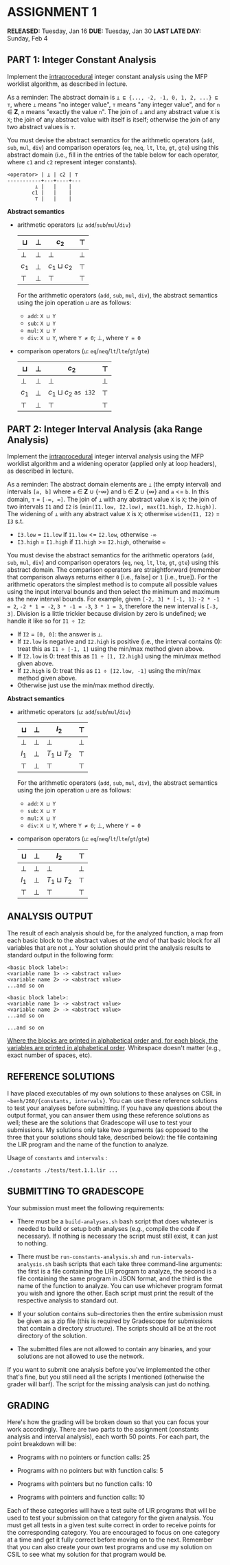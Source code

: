 # ASSIGNMENT 1

__RELEASED:__ Tuesday, Jan 16
__DUE:__ Tuesday, Jan 30
__LAST LATE DAY:__ Sunday, Feb 4

## PART 1: Integer Constant Analysis

Implement the <u>intraprocedural</u> integer constant analysis using the MFP worklist algorithm, as described in lecture.

As a reminder: The abstract domain is `⊥ ⊑ {..., -2, -1, 0, 1, 2, ...} ⊑ ⊤`, where `⊥` means "no integer value", `⊤` means "any integer value", and for `n` ∈ 𝐙, `n` means "exactly the value `n`". The join of `⊥` and any abstract value `X` is `X`; the join of any abstract value with itself is itself; otherwise the join of any two abstract values is `⊤`.

You must devise the abstract semantics for the arithmetic operators (`add`, `sub`, `mul`, `div`) and comparison operators (`eq`, `neq`, `lt`, `lte`, `gt`, `gte`) using this abstract domain (i.e., fill in the entries of the table below for each operator, where `c1` and `c2` represent integer constants).
```
<operator> | ⊥ | c2 | ⊤
-----------+---+----+---
         ⊥ |   |    |
        c1 |   |    |
         ⊤ |   |    |
```

**Abstract semantics**

- arithmetic operators (`⊔`: `add`/`sub`/`mul`/`div`)

  | ⊔ | $\bot$ | $c_2$          | $\top$ |
  | ----------------------- | ------ | -------------- | ------ |
  | $\bot$                  | $\bot$ | $\bot$         | $\bot$ |
  | $c_1$                   | $\bot$ | $c_1 ⊔ c_2$ | $\top$ |
  | $\top$                  | $\bot$ | $\top$         | $\top$ |

    For the arithmetic operators (`add`, `sub`, `mul`, `div`), the abstract semantics using the join operation `⊔` are as follows:

    - `add`: `X ⊔ Y`
    - `sub`: `X ⊔ Y`
    - `mul`: `X ⊔ Y`
    - `div`: `X ⊔ Y`, where `Y ≠ 0`; $\bot$, where `Y = 0` 

- comparison operators  (`⊔`: `eq`/`neq`/`lt`/`lte`/`gt`/`gte`)

  | ⊔      | $\bot$ | $c_2$                | $\top$ |
  | ------ | ------ | -------------------- | ------ |
  | $\bot$ | $\bot$ | $\bot$               | $\bot$ |
  | $c_1$  | $\bot$ | $c_1 ⊔ c_2$ `as i32` | $\top$ |
  | $\top$ | $\bot$ | $\top$               | $\top$ |


## PART 2: Integer Interval Analysis (aka Range Analysis)

Implement the <u>intraprocedural</u> integer interval analysis using the MFP worklist algorithm and a widening operator (applied only at loop headers), as described in lecture. 

As a reminder: The abstract domain elements are `⊥` (the empty interval) and intervals `[a, b]` where `a` ∈ 𝐙 ∪ {-∞} and `b` ∈ 𝐙 ∪ {∞} and `a` <= `b`. In this domain, `⊤` = `[-∞, ∞]`. The join of `⊥` with any abstract value `X` is `X`; the join of two intervals `I1` and `I2` is `[min(I1.low, I2.low), max(I1.high, I2.high)]`. The widening of `⊥` with any abstract value `X` is `X`; otherwise `widen(I1, I2)` = `I3` s.t.

- `I3.low` = `I1.low` if `I1.low` <= `I2.low`, otherwise `-∞`
- `I3.high` = `I1.high` if `I1.high` >= `I2.high`, otherwise `∞`

You must devise the abstract semantics for the arithmetic operators (`add`, `sub`, `mul`, `div`) and comparison operators (`eq`, `neq`, `lt`, `lte`, `gt`, `gte`) using this abstract domain. The comparison operators are straightforward (remember that comparison always returns either `0` [i.e., false] or `1` [i.e., true]). For the arithmetic operators the simplest method is to compute all possible values using the input interval bounds and then select the minimum and maximum as the new interval bounds. For example, given `[-2, 3] * [-1, 1]`: `-2 * -1 = 2`, `-2 * 1 = -2`, `3 * -1 = -3`, `3 * 1 = 3`, therefore the new interval is `[-3, 3]`. Division is a little trickier because division by zero is undefined; we handle it like so for `I1 ÷ I2`:

- If `I2` = `[0, 0]`: the answer is `⊥`.
- If `I2.low` is negative and `I2.high` is positive (i.e., the interval contains 0): treat this as `I1 ÷ [-1, 1]` using the min/max method given above.
- If `I2.low` is 0: treat this as `I1 ÷ [1, I2.high]` using the min/max method given above.
- If `I2.high` is 0: treat this as `I1 ÷ [I2.low, -1]` using the min/max method given above.
- Otherwise just use the min/max method directly.

**Abstract semantics**

- arithmetic operators (`⊔`: `add`/`sub`/`mul`/`div`)

  | ⊔      | $\bot$ | $I_2$       | $\top$ |
  | ------ | ------ | ----------- | ------ |
  | $\bot$ | $\bot$ | $\bot$      | $\bot$ |
  | $I_1$  | $\bot$ | $T_1 ⊔ T_2$ | $\top$ |
  | $\top$ | $\bot$ | $\top$      | $\top$ |

    For the arithmetic operators (`add`, `sub`, `mul`, `div`), the abstract semantics using the join operation `⊔` are as follows:

    - `add`: `X ⊔ Y`
    - `sub`: `X ⊔ Y`
    - `mul`: `X ⊔ Y`
    - `div`: `X ⊔ Y`, where `Y ≠ 0`; $\bot$, where `Y = 0` 

- comparison operators  (`⊔`: `eq`/`neq`/`lt`/`lte`/`gt`/`gte`)

  | ⊔      | $\bot$ | $I_2$       | $\top$ |
  | ------ | ------ | ----------- | ------ |
  | $\bot$ | $\bot$ | $\bot$      | $\bot$ |
  | $I_1$  | $\bot$ | $T_1 ⊔ T_2$ | $\top$ |
  | $\top$ | $\bot$ | $\top$      | $\top$ |

## ANALYSIS OUTPUT

The result of each analysis should be, for the analyzed function, a map from each basic block to the abstract values _at the end_ of that basic block for all variables that are not `⊥`. Your solution should print the analysis results to standard output in the following form:

```
<basic block label>:
<variable name 1> -> <abstract value>
<variable name 2> -> <abstract value>
...and so on

<basic block label>:
<variable name 1> -> <abstract value>
<variable name 2> -> <abstract value>
...and so on

...and so on
```

<u>Where the blocks are printed in alphabetical order and, for each block, the variables are printed in alphabetical order</u>. Whitespace doesn't matter (e.g., exact number of spaces, etc).

## REFERENCE SOLUTIONS

I have placed executables of my own solutions to these analyses on CSIL in `~benh/260/{constants, intervals}`. You can use these reference solutions to test your analyses before submitting. If you have any questions about the output format, you can answer them using these reference solutions as well; these are the solutions that Gradescope will use to test your submissions. My solutions only take two arguments (as opposed to the three that your solutions should take, described below): the file containing the LIR program and the name of the function to analyze.

Usage of `constants` and `intervals` :

``` shell
./constants ./tests/test.1.1.lir ...
```

## SUBMITTING TO GRADESCOPE

Your submission must meet the following requirements:

- There must be a `build-analyses.sh` bash script that does whatever is needed to build or setup both analyses (e.g., compile the code if necessary). If nothing is necessary the script must still exist, it can just to nothing.

- There must be `run-constants-analysis.sh` and `run-intervals-analysis.sh` bash scripts that each take three command-line arguments: the first is a file containing the LIR program to analyze, the second is a file containing the same program in JSON format, and the third is the name of the function to analyze. You can use whichever program format you wish and ignore the other. Each script must print the result of the respective analysis to standard out.

- If your solution contains sub-directories then the entire submission must be given as a zip file (this is required by Gradescope for submissions that contain a directory structure). The scripts should all be at the root directory of the solution.

- The submitted files are not allowed to contain any binaries, and your solutions are not allowed to use the network.

If you want to submit one analysis before you've implemented the other that's fine, but you still need all the scripts I mentioned (otherwise the grader will barf). The script for the missing analysis can just do nothing.

## GRADING

Here's how the grading will be broken down so that you can focus your work accordingly. There are two parts to the assignment (constants analysis and interval analysis), each worth 50 points. For each part, the point breakdown will be:

- Programs with no pointers or function calls: 25

- Programs with no pointers but with function calls: 5

- Programs with pointers but no function calls: 10

- Programs with pointers and function calls: 10

Each of these categories will have a test suite of LIR programs that will be used to test your submission on that category for the given analysis. You must get all tests in a given test suite correct in order to receive points for the corresponding category. You are encouraged to focus on one category at a time and get it fully correct before moving on to the next. Remember that you can also create your own test programs and use my solution on CSIL to see what my solution for that program would be.
